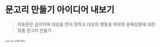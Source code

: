 # 문고리 만들기 아이디어 내보기

> 자동문은 금지이며 대상을 먼저 정하고 대상의 행동을 파악후 문제상황에 대한 맞춤 문고리 만들기







<img src="C:\Users\suyeo\OneDrive\바탕 화면\IMG_4809.png" alt="IMG_4809" style="zoom:33%;" />

<img src="C:\Users\suyeo\OneDrive\바탕 화면\IMG_4810.png" alt="IMG_4810" style="zoom:40%;" />



